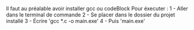 Il faut au préalable avoir installer gcc ou codeBlock
Pour éxecuter : 
1 - Aller dans le terminal de commande
2 - Se placer dans le dossier du projet installé 
3 - Écrire 'gcc *.c -o main.exe'
4 - Puis 'main.exe'
